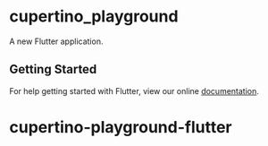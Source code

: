 # cupertino_playground

A new Flutter application.

## Getting Started

For help getting started with Flutter, view our online
[documentation](https://flutter.io/).
# cupertino-playground-flutter
